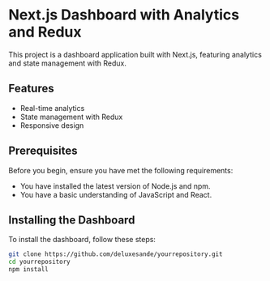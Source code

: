 # Next.js Dashboard with Analytics and Redux

This project is a dashboard application built with Next.js, featuring analytics and state management with Redux.

## Features

-   Real-time analytics
-   State management with Redux
-   Responsive design

## Prerequisites

Before you begin, ensure you have met the following requirements:

-   You have installed the latest version of Node.js and npm.
-   You have a basic understanding of JavaScript and React.

## Installing the Dashboard

To install the dashboard, follow these steps:

```bash
git clone https://github.com/deluxesande/yourrepository.git
cd yourrepository
npm install
```
